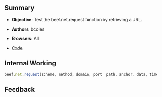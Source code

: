 ## Summary

* **Objective**: Test the beef.net.request function by retrieving a URL.
* **Authors**: bcoles
* **Browsers**: All

* [Code](https://github.com/beefproject/beef/tree/master/modules/debug/test_network_request)

## Internal Working

```js
beef.net.request(scheme, method, domain, port, path, anchor, data, timeout, dataType, function(response) { beef.net.send("<%= @command_url %>", <%= @command_id %>, JSON.stringify(response)); } )
```


## Feedback
